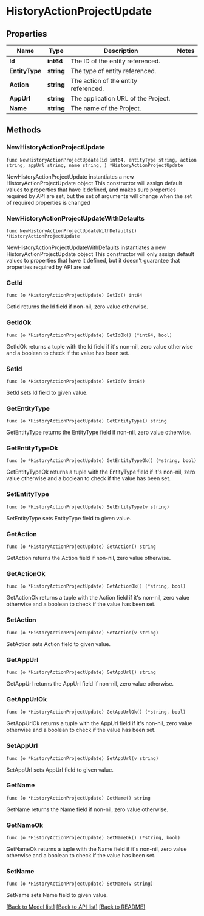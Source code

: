 # HistoryActionProjectUpdate

## Properties

Name | Type | Description | Notes
------------ | ------------- | ------------- | -------------
**Id** | **int64** | The ID of the entity referenced. | 
**EntityType** | **string** | The type of entity referenced. | 
**Action** | **string** | The action of the entity referenced. | 
**AppUrl** | **string** | The application URL of the Project. | 
**Name** | **string** | The name of the Project. | 

## Methods

### NewHistoryActionProjectUpdate

`func NewHistoryActionProjectUpdate(id int64, entityType string, action string, appUrl string, name string, ) *HistoryActionProjectUpdate`

NewHistoryActionProjectUpdate instantiates a new HistoryActionProjectUpdate object
This constructor will assign default values to properties that have it defined,
and makes sure properties required by API are set, but the set of arguments
will change when the set of required properties is changed

### NewHistoryActionProjectUpdateWithDefaults

`func NewHistoryActionProjectUpdateWithDefaults() *HistoryActionProjectUpdate`

NewHistoryActionProjectUpdateWithDefaults instantiates a new HistoryActionProjectUpdate object
This constructor will only assign default values to properties that have it defined,
but it doesn't guarantee that properties required by API are set

### GetId

`func (o *HistoryActionProjectUpdate) GetId() int64`

GetId returns the Id field if non-nil, zero value otherwise.

### GetIdOk

`func (o *HistoryActionProjectUpdate) GetIdOk() (*int64, bool)`

GetIdOk returns a tuple with the Id field if it's non-nil, zero value otherwise
and a boolean to check if the value has been set.

### SetId

`func (o *HistoryActionProjectUpdate) SetId(v int64)`

SetId sets Id field to given value.


### GetEntityType

`func (o *HistoryActionProjectUpdate) GetEntityType() string`

GetEntityType returns the EntityType field if non-nil, zero value otherwise.

### GetEntityTypeOk

`func (o *HistoryActionProjectUpdate) GetEntityTypeOk() (*string, bool)`

GetEntityTypeOk returns a tuple with the EntityType field if it's non-nil, zero value otherwise
and a boolean to check if the value has been set.

### SetEntityType

`func (o *HistoryActionProjectUpdate) SetEntityType(v string)`

SetEntityType sets EntityType field to given value.


### GetAction

`func (o *HistoryActionProjectUpdate) GetAction() string`

GetAction returns the Action field if non-nil, zero value otherwise.

### GetActionOk

`func (o *HistoryActionProjectUpdate) GetActionOk() (*string, bool)`

GetActionOk returns a tuple with the Action field if it's non-nil, zero value otherwise
and a boolean to check if the value has been set.

### SetAction

`func (o *HistoryActionProjectUpdate) SetAction(v string)`

SetAction sets Action field to given value.


### GetAppUrl

`func (o *HistoryActionProjectUpdate) GetAppUrl() string`

GetAppUrl returns the AppUrl field if non-nil, zero value otherwise.

### GetAppUrlOk

`func (o *HistoryActionProjectUpdate) GetAppUrlOk() (*string, bool)`

GetAppUrlOk returns a tuple with the AppUrl field if it's non-nil, zero value otherwise
and a boolean to check if the value has been set.

### SetAppUrl

`func (o *HistoryActionProjectUpdate) SetAppUrl(v string)`

SetAppUrl sets AppUrl field to given value.


### GetName

`func (o *HistoryActionProjectUpdate) GetName() string`

GetName returns the Name field if non-nil, zero value otherwise.

### GetNameOk

`func (o *HistoryActionProjectUpdate) GetNameOk() (*string, bool)`

GetNameOk returns a tuple with the Name field if it's non-nil, zero value otherwise
and a boolean to check if the value has been set.

### SetName

`func (o *HistoryActionProjectUpdate) SetName(v string)`

SetName sets Name field to given value.



[[Back to Model list]](../README.md#documentation-for-models) [[Back to API list]](../README.md#documentation-for-api-endpoints) [[Back to README]](../README.md)


